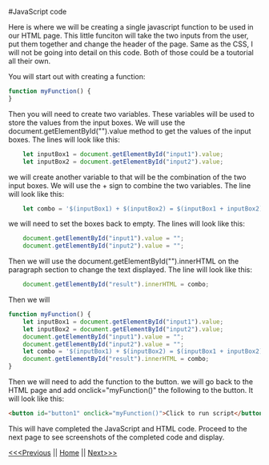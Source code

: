 #JavaScript code

Here is where we will be creating a single javascript function to be used in our HTML page.  This little funciton will take the two inputs from the user, put them together and change the header of the page. Same as the CSS, I will not be going into detail on this code. Both of those could be a toutorial all their own. 

You will start out with creating a function:
```javascript
function myFunction() {
}
```
Then you will need to create two variables.  These variables will be used to store the values from the input boxes. We will use the document.getElementById("").value method to get the values of the input boxes.    The lines will look like this:
```javascript
    let inputBox1 = document.getElementById("input1").value;
    let inputBox2 = document.getElementById("input2").value;
```
we will create another variable to that will be the combination of the two input boxes.  We will use the + sign to combine the two variables.  The line will look like this:
```javascript
    let combo = '$(inputBox1) + $(inputBox2) = $(inputBox1 + inputBox2)';
```

we will need to set the boxes back to empty. The lines will look like this:
```javascript
    document.getElementById("input1").value = "";
    document.getElementById("input2").value = "";
```

Then we will use the document.getElementById("").innerHTML on the paragraph section to change the text displayed.  The line will look like this:
```javascript
    document.getElementById("result").innerHTML = combo;
```

Then we will 
```javascript
function myFunction() {
    let inputBox1 = document.getElementById("input1").value;
    let inputBox2 = document.getElementById("input2").value;
    document.getElementById("input1").value = "";
    document.getElementById("input2").value = "";
    let combo = '$(inputBox1) + $(inputBox2) = $(inputBox1 + inputBox2)';
    document.getElementById("result").innerHTML = combo;
}
```
Then we will need to add the function to the button. we will go back to the HTML page and add onclick="myFunction()" the following to the button.  It will look like this:
```html
<button id="button1" onclick="myFunction()">Click to run script</button>
```

This will have completed the JavaScript and HTML code.  Proceed to the next page to see screenshots of the completed code and display.

[<<<Previous](CSSjs.md) || [Home](README.md) || [Next>>>](Completed.md)